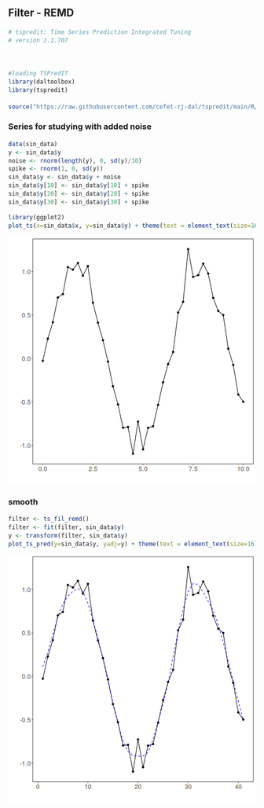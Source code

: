 ## Filter - REMD


``` r
# tspredit: Time Series Prediction Integrated Tuning
# version 1.1.707



#loading TSPredIT
library(daltoolbox) 
library(tspredit) 

source("https://raw.githubusercontent.com/cefet-rj-dal/tspredit/main/R/ts_fil_remd.R")
```

### Series for studying with added noise


``` r
data(sin_data)
y <- sin_data$y
noise <- rnorm(length(y), 0, sd(y)/10)
spike <- rnorm(1, 0, sd(y))
sin_data$y <- sin_data$y + noise
sin_data$y[10] <- sin_data$y[10] + spike
sin_data$y[20] <- sin_data$y[20] + spike
sin_data$y[30] <- sin_data$y[30] + spike
```


``` r
library(ggplot2)
plot_ts(x=sin_data$x, y=sin_data$y) + theme(text = element_text(size=16))
```

![plot of chunk unnamed-chunk-3](fig/ts_fil_remd/unnamed-chunk-3-1.png)

### smooth


``` r
filter <- ts_fil_remd()
filter <- fit(filter, sin_data$y)
y <- transform(filter, sin_data$y)
plot_ts_pred(y=sin_data$y, yadj=y) + theme(text = element_text(size=16))
```

![plot of chunk unnamed-chunk-4](fig/ts_fil_remd/unnamed-chunk-4-1.png)

